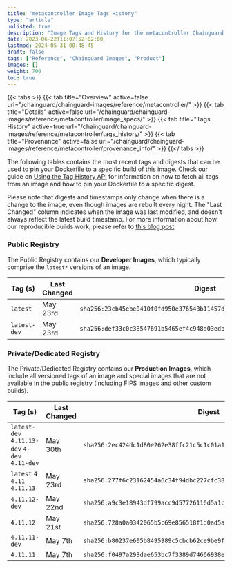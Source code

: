```yaml
---
title: "metacontroller Image Tags History"
type: "article"
unlisted: true
description: "Image Tags and History for the metacontroller Chainguard Image"
date: 2023-06-22T11:07:52+02:00
lastmod: 2024-05-31 00:48:45
draft: false
tags: ["Reference", "Chainguard Images", "Product"]
images: []
weight: 700
toc: true
---
```


{{< tabs >}}
{{< tab title="Overview" active=false url="/chainguard/chainguard-images/reference/metacontroller/" >}}
{{< tab title="Details" active=false url="/chainguard/chainguard-images/reference/metacontroller/image_specs/" >}}
{{< tab title="Tags History" active=true url="/chainguard/chainguard-images/reference/metacontroller/tags_history/" >}}
{{< tab title="Provenance" active=false url="/chainguard/chainguard-images/reference/metacontroller/provenance_info/" >}}
{{</ tabs >}}

The following tables contains the most recent tags and digests that can be used to pin your Dockerfile to a specific build of this image. Check our guide on [Using the Tag History API](/chainguard/chainguard-images/using-the-tag-history-api/) for information on how to fetch all tags from an image and how to pin your Dockerfile to a specific digest.

Please note that digests and timestamps only change when there is a change to the image, even though images are rebuilt every night. The "Last Changed" column indicates when the image was last modified, and doesn't always reflect the latest build timestamp. For more information about how our reproducible builds work, please refer to [this blog post](https://www.chainguard.dev/unchained/reproducing-chainguards-reproducible-image-builds).

### Public Registry
The Public Registry contains our **Developer Images**, which typically comprise the `latest*` versions of an image.

| Tag (s)       | Last Changed | Digest                                                                    |
|---------------|--------------|---------------------------------------------------------------------------|
|  `latest`     | May 23rd     | `sha256:23cb45ebe0410f0fd950e376543b11457d31149a38278f67c5b16f9740a3ed20` |
|  `latest-dev` | May 23rd     | `sha256:def33c0c38547691b5465ef4c948d03edbabe24d1d85ca884e6145639452c654` |


### Private/Dedicated Registry
The Private/Dedicated Registry contains our **Production Images**, which include all versioned tags of an image and special images that are not available in the public registry (including FIPS images and other custom builds).

| Tag (s)                                        | Last Changed | Digest                                                                    |
|------------------------------------------------|--------------|---------------------------------------------------------------------------|
|  `latest-dev` `4.11.13-dev` `4-dev` `4.11-dev` | May 30th     | `sha256:2ec424dc1d80e262e38ffc21c5c1c01a16fc4ad5df074ccd13365631f7136c7e` |
|  `latest` `4` `4.11` `4.11.13`                 | May 23rd     | `sha256:277f6c23162454a6c34f94dbc227cfc38758cc5dec3d8f1ad4aab2b28b4abd5b` |
|  `4.11.12-dev`                                 | May 22nd     | `sha256:a9c3e18943df799acc9d57726116d5a1c8a846d76f8f34a9629b339f68ccf467` |
|  `4.11.12`                                     | May 21st     | `sha256:728a0a0342065b5c69e856518f1d0ad5a2ec9be3905af090864ddc55c2a5059b` |
|  `4.11.11-dev`                                 | May 7th      | `sha256:b80237e605b8495989c5cbcb62ce9be9f31a1f576f9551af4a5679a150c67b00` |
|  `4.11.11`                                     | May 7th      | `sha256:f0497a298dae653bc7f3389d74666938e3e5f8186ee1a7e4c893d7b5633c28b5` |

